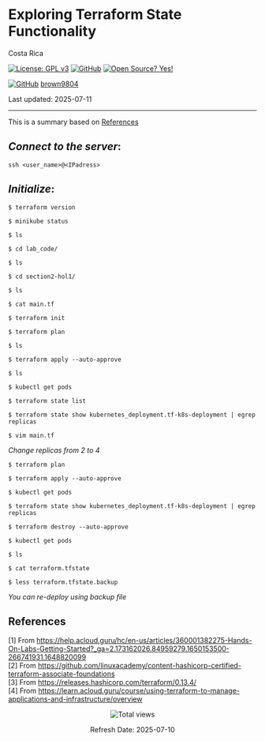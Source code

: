 # Exploring Terraform State Functionality

Costa Rica

[![License: GPL v3](https://img.shields.io/badge/License-GPLv3-blue.svg)](https://www.gnu.org/licenses/gpl-3.0)
[![GitHub](https://badgen.net/badge/icon/github?icon=github&label)](https://github.com) [![Open Source? Yes!](https://badgen.net/badge/Open%20Source%20%3F/Yes%21/blue?icon=github)](https://github.com/Naereen/badges/)

[![GitHub](https://img.shields.io/badge/--181717?logo=github&logoColor=ffffff)](https://github.com/)
[brown9804](https://github.com/brown9804)

Last updated: 2025-07-11

----------

This is a summary based on [References](#references)

## _Connect to the server_:

`ssh <user_name>@<IPadress>`

## _Initialize_:

`$ terraform version`

`$ minikube status`

`$ ls`

`$ cd lab_code/`

`$ ls`

`$ cd section2-hol1/`

`$ ls`

`$ cat main.tf`

`$ terraform init`

`$ terraform plan`

`$ ls`

`$ terraform apply --auto-approve`

`$ ls`

`$ kubectl get pods`

`$ terraform state list`

`$ terraform state show kubernetes_deployment.tf-k8s-deployment | egrep replicas`

`$ vim main.tf` 

_Change replicas from 2 to 4_

`$ terraform plan`	

`$ terraform apply --auto-approve`

`$ kubectl get pods`

`$ terraform state show kubernetes_deployment.tf-k8s-deployment | egrep replicas`

`$ terraform destroy --auto-approve`

`$ kubectl get pods`

`$ ls`

`$ cat terraform.tfstate`

`$ less terraform.tfstate.backup`

_You can re-deploy using backup file_


## References

[1] From https://help.acloud.guru/hc/en-us/articles/360001382275-Hands-On-Labs-Getting-Started?_ga=2.173162026.84959279.1650153500-266741931.1648820099 <br/>
[2] From https://github.com/linuxacademy/content-hashicorp-certified-terraform-associate-foundations <br/>
[3] From https://releases.hashicorp.com/terraform/0.13.4/ <br/>
[4] From https://learn.acloud.guru/course/using-terraform-to-manage-applications-and-infrastructure/overview

<!-- START BADGE -->
<div align="center">
  <img src="https://img.shields.io/badge/Total%20views-195-limegreen" alt="Total views">
  <p>Refresh Date: 2025-07-10</p>
</div>
<!-- END BADGE -->
